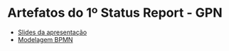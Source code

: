 # Artefatos do 1º Status Report - GPN

* [Slides da apresentação](https://github.com/felipinas/cadeiras-integradas/blob/main/gpn/Artefatos/Entregas%202%20-%201%C2%BA%20Status%20Report/Apresenta%C3%A7%C3%A3o%20-%201%C2%BA%20Status%20Report.pdf)
* [Modelagem BPMN](https://github.com/felipinas/cadeiras-integradas/blob/main/gpn/Artefatos/Entregas%202%20-%201%C2%BA%20Status%20Report/CEUA%20-%20Modelagem%20BPMN.png)